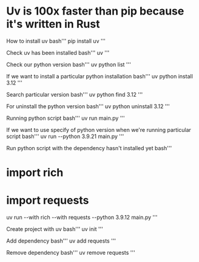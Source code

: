 # Uv is 100x faster than pip because it's written in Rust

How to install uv
bash'''
pip install uv
'''

Check uv has been installed
bash'''
uv
'''

Check our python version
bash'''
uv python list
'''

If we want to install a particular python installation 
bash'''
uv python install 3.12
'''

Search particular version
bash'''
uv python find 3.12
'''

For uninstall the python version
bash'''
uv python uninstall 3.12
'''

Running python script
bash'''
uv run main.py
'''

If we want to use specify of python version when we're running particular script
bash'''
uv run --python 3.9.21 main.py
'''

Run python script with the dependency hasn't installed yet
bash'''
# import rich
# import requests
uv run --with rich --with requests --python 3.9.12 main.py
'''

Create project with uv
bash'''
uv init
'''

Add dependency
bash'''
uv add requests
'''

Remove dependency
bash'''
uv remove requests
'''